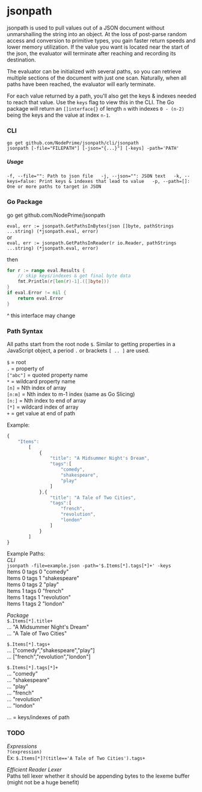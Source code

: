 # jsonpath  
  
jsonpath is used to pull values out of a JSON document without unmarshalling the string into an object.  At the loss of post-parse random access and conversion to primitive types, you gain faster return speeds and lower memory utilization.  If the value you want is located near the start of the json, the evaluator will terminate after reaching and recording its destination.  
  
The evaluator can be initialized with several paths, so you can retrieve multiple sections of the document with just one scan.  Naturally, when all paths have been reached, the evaluator will early terminate.  
  
For each value returned by a path, you'll also get the keys & indexes needed to reach that value.  Use the `keys` flag to view this in the CLI.  The Go package will return an `[]interface{}` of length `n` with indexes `0 - (n-2)` being the keys and the value at index `n-1`.  
  
### CLI   
`go get github.com/NodePrime/jsonpath/cli/jsonpath`  
`jsonpath [-file="FILEPATH"] [-json="{...}"] [-keys] -path='PATH'` 

##### Usage  
  `-f, --file="": Path to json file  
  -j, --json="": JSON text  
-k, --keys=false: Print keys & indexes that lead to value  
-p, --path=[]: One or more paths to target in JSON`  

  
### Go Package  
go get github.com/NodePrime/jsonpath  
  
`eval, err := jsonpath.GetPathsInBytes(json []byte, pathStrings ...string) (*jsonpath.eval, error)`  
or  
`eval, err := jsonpath.GetPathsInReader(r io.Reader, pathStrings ...string) (*jsonpath.eval, error)`  
  
then
```go
for r := range eval.Results {
	// skip keys/indexes & get final byte data
	fmt.Println(r[len(r)-1].([]byte]))	
}
if eval.Error != nil {
	return eval.Error
}
```
^ this interface may change   
  
   
### Path Syntax  
All paths start from the root node `$`.  Similar to getting properties in a JavaScript object, a period `.` or brackets `[ .. ]` are used.  
  
`$` = root  
`.` = property of  
`["abc"]` = quoted property name  
`*` = wildcard property name  
`[n]` = Nth index of array  
`[n:m]` = Nth index to m-1 index (same as Go Slicing)  
`[n:]` = Nth index to end of array  
`[*]` = wildcard index of array  
`+` = get value at end of path  

  
Example: 
```javascript
{  
	"Items":   
		[  
			{  
				"title": "A Midsummer Night's Dream",  
				"tags":[  
					"comedy",  
					"shakespeare",  
					"play"  
				]  
			},{  
				"title": "A Tale of Two Cities",  
				"tags":[  
					"french",  
					"revolution",  
					"london"  
				]  
			}  
		]  
} 
```
	
Example Paths:   
*CLI*  
`jsonpath -file=example.json -path='$.Items[*].tags[*]+' -keys`  
Items	0	tags	0	"comedy"  
Items	0	tags	1	"shakespeare"  
Items	0	tags	2	"play"  
Items	1	tags	0	"french"  
Items	1	tags	1	"revolution"  
Items	1	tags	2	"london"  

*Package*  
`$.Items[*].title+`   
... "A Midsummer Night's Dream"   
... "A Tale of Two Cities"   
  
`$.Items[*].tags+`    
... ["comedy","shakespeare","play"]  
... ["french","revolution","london"]  
  
`$.Items[*].tags[*]+`  
... "comedy"  
... "shakespeare"  
... "play"  
... "french"  
... "revolution"  
...  "london"  
  
... = keys/indexes of path  
  
  
### TODO  
*Expressions*  
`?(expression)`  
Ex: `$.Items[*]?(title=='A Tale of Two Cities').tags+`  
  
*Efficient Reader Lexer*  
Paths tell lexer whether it should be appending bytes to the lexeme buffer  
(might not be a huge benefit)  
